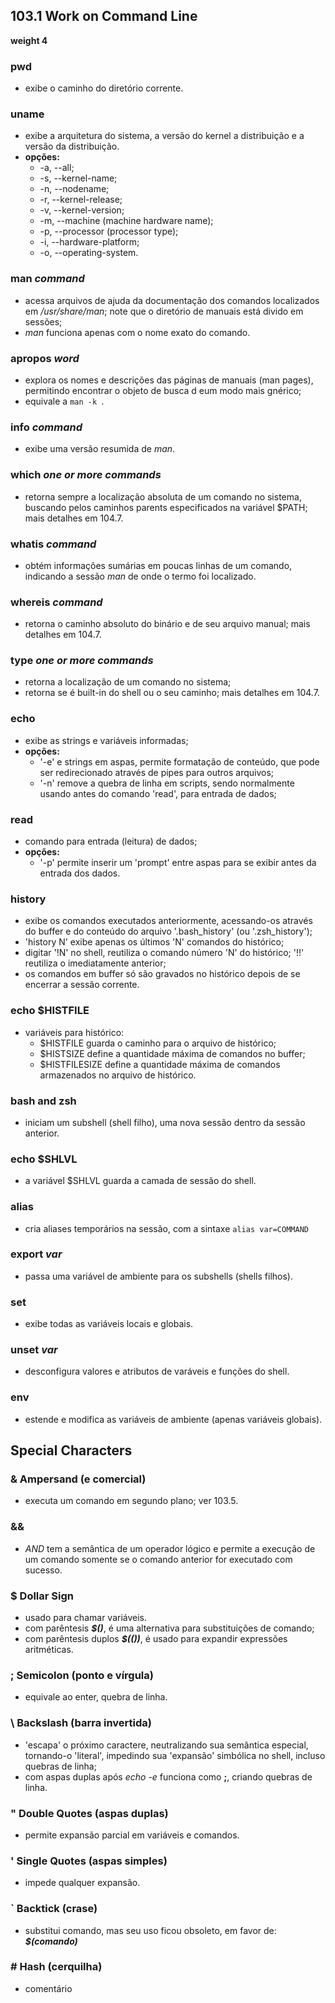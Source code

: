 ## 103.1 Work on Command Line
__weight 4__


### pwd
- exibe o caminho do diretório corrente.

### uname
- exibe a arquitetura do sistema, a versão do kernel a distribuição e a versão
da distribuição.
- __opções:__
    - -a, --all;
	- -s, --kernel-name;
	- -n, --nodename;
	- -r, --kernel-release;
    - -v, --kernel-version;
	- -m, --machine \(machine hardware name);
	- -p, --processor \(processor type);
	- -i, --hardware-platform;
	- -o, --operating-system.

### man *command*
- acessa arquivos de ajuda da documentação dos comandos localizados em */usr/share/man*; note que o diretório de manuais está divido em sessões;
- *man* funciona apenas com o nome exato do comando.

### apropos *word*
- explora os nomes e descrições das páginas de manuais (man pages), permitindo encontrar o objeto de busca d eum modo mais gnérico;
- equivale a ```man -k ```.

### info *command*
- exibe uma versão resumida de *man*.

### which *one or more commands*
- retorna sempre a localização absoluta de um comando no sistema, buscando pelos caminhos parents especificados na variável $PATH; mais detalhes em 104.7.

### whatis *command*
- obtém informações sumárias em poucas linhas de um comando, indicando a sessão *man* de onde o termo foi localizado.

### whereis *command*
- retorna o caminho absoluto do binário e de seu arquivo manual; mais detalhes em 104.7.

### type *one or more commands*
- retorna a localização de um comando no sistema;
- retorna se é built-in do shell ou o seu caminho; mais detalhes em 104.7.

### echo
- exibe as strings e variáveis informadas;
- __opções:__ 
	- '-e' e strings em aspas, permite formatação de conteúdo, que pode ser redirecionado através de pipes para outros arquivos;
	- '-n' remove a quebra de linha em scripts, sendo normalmente usando antes do comando 'read', para entrada de dados;

### read
- comando para entrada (leitura) de dados;
- __opções:__
	- '-p' permite inserir um 'prompt' entre aspas para se exibir antes da entrada dos dados.

### history
- exibe os comandos executados anteriormente, acessando-os através do buffer e do conteúdo do arquivo '.bash_history' \(ou '.zsh_history'); 
- 'history N' exibe apenas os últimos 'N' comandos do histórico;
- digitar '!N' no shell, reutiliza o comando número 'N' do histórico; '!!' reutiliza o imediatamente anterior;
- os comandos em buffer só são gravados no histórico depois de se encerrar a sessão corrente.

### echo $HISTFILE
- variáveis para histórico:
    - $HISTFILE guarda o caminho para o arquivo de histórico;
    - $HISTSIZE define a quantidade máxima de comandos no buffer;
    - $HISTFILESIZE define a quantidade máxima de comandos armazenados no arquivo de histórico.

### bash and zsh
- iniciam um subshell \(shell filho), uma nova sessão dentro da sessão anterior.

### echo $SHLVL
- a variável $SHLVL guarda a camada de sessão do shell.

### alias
- cria aliases temporários na sessão, com a sintaxe
```alias var=COMMAND```

### export *var*
- passa uma variável de ambiente para os subshells (shells filhos).

### set
- exibe todas as variáveis locais e globais.

### unset *var*
- desconfigura valores e atributos de varáveis e funções do shell.

### env
- estende e modifica as variáveis de ambiente (apenas variáveis globais).


## Special Characters


### __&__ Ampersand \(e comercial)
- executa um comando em segundo plano; ver 103.5.

### __&&__
- _AND_ tem a semântica de um operador lógico e permite a execução de um comando somente se o comando anterior for executado com sucesso.

### __$__ Dollar Sign
- usado para chamar variáveis.
- com parêntesis __*$()*__, é uma alternativa para substituições de comando;
- com parêntesis duplos __*$(())*__, é usado para expandir expressões aritméticas.

### __;__ Semicolon \(ponto e vírgula)
- equivale ao enter, quebra de linha.

### __\\__ Backslash \(barra invertida)
- 'escapa' o próximo caractere, neutralizando sua semântica especial, tornando-o 'literal', impedindo sua 'expansão' simbólica no shell, incluso quebras de linha;
- com aspas duplas após *echo -e* funciona como __;__, criando quebras de linha.

### __"__ Double Quotes \(aspas duplas)
- permite expansão parcial em variáveis e comandos.

### __'__ Single Quotes \(aspas simples)
- impede qualquer expansão.

### __\`__ Backtick \(crase)
- substitui comando, mas seu uso ficou obsoleto, em favor de: __*$(comando)*__

### __#__ Hash \(cerquilha)
- comentário

